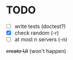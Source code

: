 # TODO

- [ ] write tests (doctest?)
- [X] check random (-r) 
- [ ] at most n servers (-n)

~~create UI~~ (won't happen)
